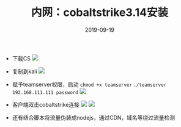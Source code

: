 ﻿---
layout: post
title: 内网：cobaltstrike3.14安装
date: 2019-09-19
categories: blog
tags: [内网，CS，cobaltstrike3.14]
description: cobaltstrike3.14安装
---

- 下载CS
![
](https://upload-images.jianshu.io/upload_images/15634342-554c36d65b42b9cc.png?imageMogr2/auto-orient/strip%7CimageView2/2/w/1240)

- 复制到kali
![](https://upload-images.jianshu.io/upload_images/15634342-9b927949b1d5008c.png?imageMogr2/auto-orient/strip%7CimageView2/2/w/1240)

- 赋予teamserver权限，启动
`chmod +x teamserver`
`./teamserver 192.168.111.111 password`
![](https://upload-images.jianshu.io/upload_images/15634342-cfe6ad704c40103b.png?imageMogr2/auto-orient/strip%7CimageView2/2/w/1240)

- 客户端双击cobaltstrike连接
![](https://upload-images.jianshu.io/upload_images/15634342-f767eab38c60c408.png?imageMogr2/auto-orient/strip%7CimageView2/2/w/1240)
![](https://upload-images.jianshu.io/upload_images/15634342-dbc5422cb7862eef.png?imageMogr2/auto-orient/strip%7CimageView2/2/w/1240)

- 还有结合脚本将流量伪装成nodejs，通过CDN，域名等绕过流量检测













